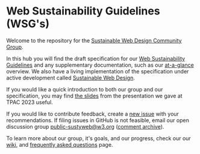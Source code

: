 # Web Sustainability Guidelines (WSG's)

Welcome to the repository for the [Sustainable Web Design Community Group](https://www.w3.org/community/sustyweb/).

In this hub you will find the draft specification for our [Web Sustainability Guidelines](https://w3c.github.io/sustyweb/) and any supplementary documentation, such as our [at-a-glance](https://w3c.github.io/sustyweb/glance.html) overview. We also have a living implementation of the specification under active development called [Sustainable Web Design](https://sustainablewebdesign.org/).

If you would like a quick introduction to both our group and our specification, you may find [the slides](https://w3c.github.io/sustyweb/TPAC_Slides.pdf) from the presentation we gave at TPAC 2023 useful.

If you would like to contribute feedback, create a [new issue](https://github.com/w3c/sustyweb/issues) with your recommendations. If filing issues in GitHub is not feasible, email our open discussion group [public-sustyweb@w3.org](public-sustyweb@w3.org) ([comment archive](https://lists.w3.org/Archives/Public/public-sustyweb/)).

To learn more about our group, it's goals, and our progress, check our our [wiki](https://www.w3.org/community/sustyweb/wiki/Main_Page), and [frequently asked questions](https://www.w3.org/community/sustyweb/wiki/Frequently_Asked_Questions) page.
